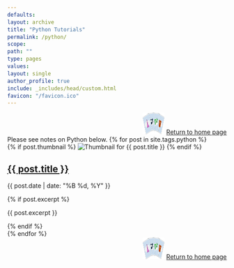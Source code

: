 ```yaml
---
defaults:
layout: archive
title: "Python Tutorials"
permalink: /python/
scope:
path: ""
type: pages
values:
layout: single
author_profile: true
include: _includes/head/custom.html
favicon: "/favicon.ico"
---
```

<div style="text-align: right;"> <img src="/assets/back_to_home_button.png" alt="custom emoji" width="50px" height="50px"> <a href="/">Return to home page</a> </div>
Please see notes on Python below.
{% for post in site.tags.python %}
  <article class="post">
    <div class="post-content-thumbnail">
      {% if post.thumbnail %}
        <img src="{{ post.thumbnail }}" alt="Thumbnail for {{ post.title }}" class="post-thumbnail">
      {% endif %}
      <div class="post-content">
        <h2><a href="{{ post.url }}">{{ post.title }}</a></h2>
        <p class="post-meta">
          <i class="fa fa-calendar"></i> <time datetime="{{ post.date | date_to_xmlschema }}">{{ post.date | date: "%B %d, %Y" }}</time>
        </p>  
        {% if post.excerpt %}
          <p>{{ post.excerpt }}</p>
        {% endif %}
      </div>
    </div>
  </article>
{% endfor %}

<div style="text-align: right;"> <img src="/assets/back_to_home_button.png" alt="custom emoji" width="50px" height="50px"> <a href="/">Return to home page</a> </div>
